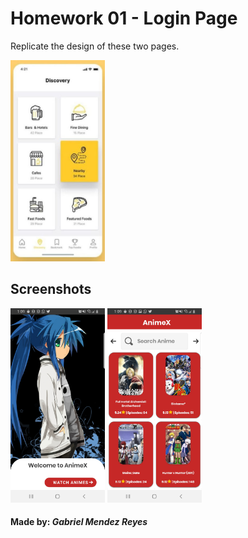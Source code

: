 # Homework 01 - Login Page
Replicate the design of these two pages.

<p aling="center">
<img src="/ScreenShots/Design.jpg" width="30%" />
 </p>
 
## Screenshots
<p aling="center">
<img src="/ScreenShots/Screen01.jpg" width="30%" /> <img src="/ScreenShots/Screen02.jpg" width="30%" /> 
 </p>
 
 #### Made by: *Gabriel Mendez Reyes*
